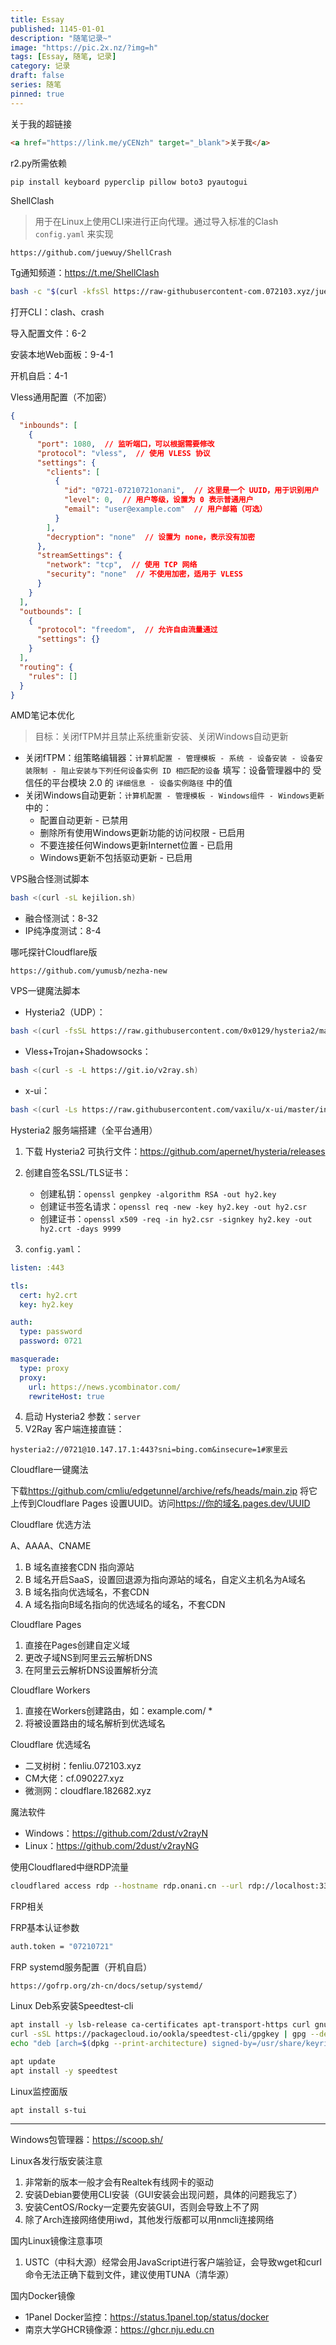 ```yaml
---
title: Essay
published: 1145-01-01
description: "随笔记录~"
image: "https://pic.2x.nz/?img=h"
tags: [Essay, 随笔, 记录]
category: 记录
draft: false
series: 随笔
pinned: true
---
```


关于我的超链接

```html
<a href="https://link.me/yCENzh" target="_blank">关于我</a>
```

r2.py所需依赖

```bash
pip install keyboard pyperclip pillow boto3 pyautogui
```

ShellClash

> 用于在Linux上使用CLI来进行正向代理。通过导入标准的Clash `config.yaml` 来实现

```
https://github.com/juewuy/ShellCrash
```

Tg通知频道：<https://t.me/ShellClash>

```bash
bash -c "$(curl -kfsSl https://raw-githubusercontent-com.072103.xyz/juewuy/ShellClash/master/install.sh)" && source /etc/profile &> /dev/null
```

打开CLI：clash、crash

导入配置文件：6-2

安装本地Web面板：9-4-1

开机自启：4-1

Vless通用配置（不加密）

```json
{
  "inbounds": [
    {
      "port": 1080,  // 监听端口，可以根据需要修改
      "protocol": "vless",  // 使用 VLESS 协议
      "settings": {
        "clients": [
          {
            "id": "0721-07210721onani",  // 这里是一个 UUID，用于识别用户
            "level": 0,  // 用户等级，设置为 0 表示普通用户
            "email": "user@example.com"  // 用户邮箱（可选）
          }
        ],
        "decryption": "none"  // 设置为 none，表示没有加密
      },
      "streamSettings": {
        "network": "tcp",  // 使用 TCP 网络
        "security": "none"  // 不使用加密，适用于 VLESS
      }
    }
  ],
  "outbounds": [
    {
      "protocol": "freedom",  // 允许自由流量通过
      "settings": {}
    }
  ],
  "routing": {
    "rules": []
  }
}
```

AMD笔记本优化

> 目标：关闭fTPM并且禁止系统重新安装、关闭Windows自动更新

- 关闭fTPM：组策略编辑器：`计算机配置 - 管理模板 - 系统 - 设备安装 - 设备安装限制 - 阻止安装与下列任何设备实例 ID 相匹配的设备` 填写：设备管理器中的 受信任的平台模块 2.0 的 `详细信息 - 设备实例路径` 中的值
- 关闭Windows自动更新：`计算机配置 - 管理模板 - Windows组件 - Windows更新` 中的：
    - 配置自动更新 \- 已禁用
    - 删除所有使用Windows更新功能的访问权限 - 已启用
    - 不要连接任何Windows更新Internet位置 - 已启用
    - Windows更新不包括驱动更新 - 已启用

VPS融合怪测试脚本

```bash
bash <(curl -sL kejilion.sh)
```

- 融合怪测试：8-32
- IP纯净度测试：8-4

哪吒探针Cloudflare版

```
https://github.com/yumusb/nezha-new
```

VPS一键魔法脚本

- Hysteria2（UDP）：

```bash
bash <(curl -fsSL https://raw.githubusercontent.com/0x0129/hysteria2/main/install.sh) -port 0721
```

- Vless+Trojan+Shadowsocks：

```bash
bash <(curl -s -L https://git.io/v2ray.sh)
```

- x-ui：

```bash
bash <(curl -Ls https://raw.githubusercontent.com/vaxilu/x-ui/master/install.sh)
```

Hysteria2 服务端搭建（全平台通用）

  1. 下载 Hysteria2 可执行文件：<https://github.com/apernet/hysteria/releases​>
  2. 创建自签名SSL/TLS证书：
     - 创建私钥：`openssl genpkey -algorithm RSA -out hy2.key`
     - 创建证书签名请求：`openssl req -new -key hy2.key -out hy2.csr`
     - 创建证书：`openssl x509 -req -in hy2.csr -signkey hy2.key -out hy2.crt -days 9999`

  3. `config.yaml`：

```yaml
listen: :443

tls:
  cert: hy2.crt
  key: hy2.key

auth:
  type: password
  password: 0721

masquerade:
  type: proxy
  proxy:
    url: https://news.ycombinator.com/
    rewriteHost: true
```

  4. 启动 Hysteria2 参数：`server`
  5. V2Ray 客户端连接直链：

```
hysteria2://0721@10.147.17.1:443?sni=bing.com&insecure=1#家里云
```

Cloudflare一键魔法

下载<https://github.com/cmliu/edgetunnel/archive/refs/heads/main.zip> 将它上传到Cloudflare Pages 设置UUID。访问<https://你的域名.pages.dev/UUID​>

Cloudflare 优选方法

A、AAAA、CNAME

  1. B 域名直接套CDN 指向源站
  2. B 域名开启SaaS，设置回退源为指向源站的域名，自定义主机名为A域名
  3. B 域名指向优选域名，不套CDN
  4. A 域名指向B域名指向的优选域名的域名，不套CDN

Cloudflare Pages

  1. 直接在Pages创建自定义域
  2. 更改子域NS到阿里云云解析DNS
  3. 在阿里云云解析DNS设置解析分流

Cloudflare Workers

  1. 直接在Workers创建路由，如：example.com/ \*
  2. 将被设置路由的域名解析到优选域名

Cloudflare 优选域名

- 二叉树树：fenliu.072103.xyz
- CM大佬：cf.090227.xyz
- 微测网：cloudflare.182682.xyz

魔法软件

- Windows：<https://github.com/2dust/v2rayN​>
- Linux：<https://github.com/2dust/v2rayNG​>

使用Cloudflared中继RDP流量

```bash
cloudflared access rdp --hostname rdp.onani.cn --url rdp://localhost:3380
```

FRP相关

FRP基本认证参数

```bash
auth.token = "07210721"
```

FRP systemd服务配置（开机自启）

```
https://gofrp.org/zh-cn/docs/setup/systemd/
```

Linux Deb系安装Speedtest-cli

```bash
apt install -y lsb-release ca-certificates apt-transport-https curl gnupg dpkg
curl -sSL https://packagecloud.io/ookla/speedtest-cli/gpgkey | gpg --dearmor > /usr/share/keyrings/speedtest.gpg
echo "deb [arch=$(dpkg --print-architecture) signed-by=/usr/share/keyrings/speedtest.gpg] https://packagecloud.io/ookla/speedtest-cli/debian/ $(lsb_release -sc) main" > /etc/apt/sources.list.d/speedtest.list

apt update
apt install -y speedtest
```

Linux监控面版

```bash
apt install s-tui
```
---

Windows包管理器：<https://scoop.sh/​>

Linux各发行版安装注意

  1. 非常新的版本一般才会有Realtek有线网卡的驱动
  2. 安装Debian要使用CLI安装（GUI安装会出现问题，具体的问题我忘了）
  3. 安装CentOS/Rocky一定要先安装GUI，否则会导致上不了网
  4. 除了Arch连接网络使用iwd，其他发行版都可以用nmcli连接网络

国内Linux镜像注意事项

  1. USTC（中科大源）经常会用JavaScript进行客户端验证，会导致wget和curl命令无法正确下载到文件，建议使用TUNA（清华源）

国内Docker镜像

- 1Panel Docker监控：<https://status.1panel.top/status/docker​>
- 南京大学GHCR镜像源：<https://ghcr.nju.edu.cn​>
